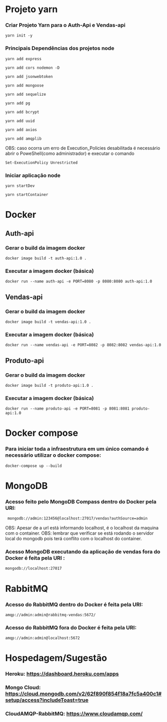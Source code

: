 #  Projeto yarn


### Criar Projeto Yarn para o Auth-Api e Vendas-api
```
yarn init -y
```

### Principais  Dependências dos projetos node
```
yarn add express
```

```
yarn add cors nodemon -D
```

```
yarn add jsonwebtoken
```

```
yarn add mongoose
```

```
yarn add sequelize
```

```
yarn add pg
```

```
yarn add bcrypt
```

```
yarn add uuid
```

```
yarn add axios
```

```
yarn add amqplib
```


OBS: caso ocorra um erro de Execution_Policies desabilitada é necessário abrir o PoweShell(como administrador) e executar o comando

```
Set-ExecutionPolicy Unrestricted
```

### Iniciar aplicação node 
```
yarn startDev
```

```
yarn startContainer
```



#  Docker 


## Auth-api

### Gerar o build da imagem docker
```
docker image build -t auth-api:1.0 .
```

### Executar a imagem docker (básica)

```
docker run --name auth-api -e PORT=8080 -p 8080:8080 auth-api:1.0
```

## Vendas-api

### Gerar o build da imagem docker
```
docker image build -t vendas-api:1.0 .
```

### Executar a imagem docker (básica)

```
docker run --name vendas-api -e PORT=8082 -p 8082:8082 vendas-api:1.0
```



## Produto-api

### Gerar o build da imagem docker
```
docker image build -t produto-api:1.0 .
```

### Executar a imagem docker (básica)

```
docker run --name produto-api -e PORT=8081 -p 8081:8081 produto-api:1.0
```


# Docker compose

### Para iniciar toda a infraestrutura em um único comando é necessário utilizar o docker compose:


```
docker-compose up --build
```


# MongoDB 

### Acesso feito pelo MongoDB Compass dentro do Docker pela URI: 

```
 mongodb://admin:123456@localhost:27017/vendas?authSource=admin
```

OBS: Apesar de a url está informando localhost, é o localhost da maquina com o container.
OBS: lembrar que verificar se está rodando o servidor local do mongodb pois terá conflito com o localhost do container.

### Acesso MongoDB executando  da aplicação de vendas fora do Docker é feita pela URI :

```
mongodb://localhost:27017
```

# RabbitMQ

### Acesso do RabbitMQ dentro do Docker é feita pela URI:
```
amqp://admin:admin@rabbitmq-vendas:5672/
```

### Acesso do RabbitMQ fora do Docker é feita pela URI:
```
amqp://admin:admin@localhost:5672
```


# Hospedagem/Sugestão

### Heroku: https://dashboard.heroku.com/apps
### Mongo Cloud: https://cloud.mongodb.com/v2/62f890f854f18a7fc5a400c1#setup/access?includeToast=true
### CloudAMQP-RabbitMQ: https://www.cloudamqp.com/